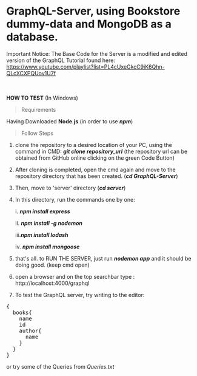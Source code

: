 # GraphQL-Server, using Bookstore dummy-data and MongoDB as a database.  
Important Notice: The Base Code for the Server is a modified and edited version of the GraphQL Tutorial found here: https://www.youtube.com/playlist?list=PL4cUxeGkcC9iK6Qhn-QLcXCXPQUov1U7f    
<br /><br />

**HOW TO TEST** (In Windows)
>Requirements

Having Downloaded **Node.js** (in order to use ***npm***)
<br />
>Follow Steps

1. clone the repository to a desired location of your PC, using the command in CMD: ***git clone repository_url*** (the repository url can be obtained from GitHub online clicking on the green Code Button)
2. After cloning is completed, open the cmd again and move to the repository directory that has been created. (***cd GraphQL-Server***)
3. Then, move to 'server' directory (***cd server***)
4. In this directory, run the commands one by one:

   i.  ***npm install express***
   
   ii. ***npm install -g nodemon***
   
   iii.***npm install lodash***
   
   iv. ***npm install mongoose***
   
   
5. that's all. to RUN THE SERVER, just run ***nodemon app*** and it should be doing good. (keep cmd open)
6. open a browser and on the top searchbar type : http://localhost:4000/graphql
7. To test the GraphQL server, try writing to the editor:
<pre>
{
  books{
    name
    id
    author{
      name
    }
  }
}
</pre>


or try some of the Queries from *Queries.txt*

